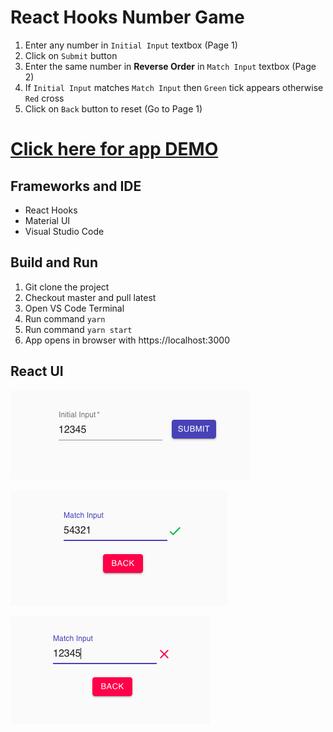 # React Hooks Number Game

1. Enter any number in `Initial Input` textbox (Page 1)
2. Click on `Submit` button
3. Enter the same number in **Reverse Order** in `Match Input` textbox (Page 2)
4. If `Initial Input` matches `Match Input` then `Green` tick appears otherwise `Red` cross
5. Click on `Back` button to reset (Go to Page 1)

# [Click here for app DEMO](https://anilpatnik.github.io/number-game)

## Frameworks and IDE

- React Hooks
- Material UI
- Visual Studio Code

## Build and Run

1. Git clone the project
2. Checkout master and pull latest
3. Open VS Code Terminal
4. Run command `yarn`
5. Run command `yarn start`
6. App opens in browser with https://localhost:3000

## React UI

![page1](screens/page1.png)

![page2](screens/page2.png)

![page3](screens/page3.png)
